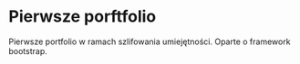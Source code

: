 # Pierwsze porftfolio
Pierwsze portfolio w ramach szlifowania umiejętności. Oparte o framework bootstrap.
